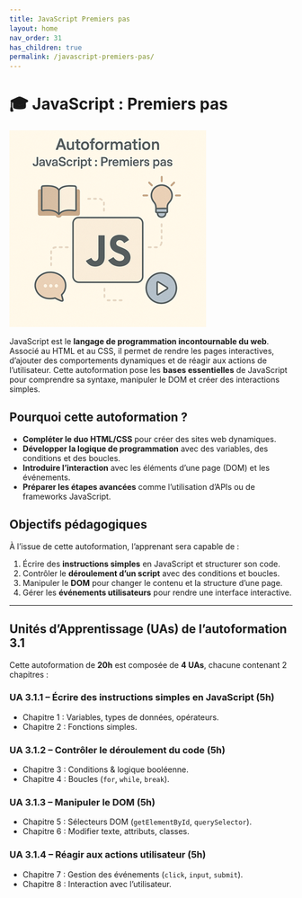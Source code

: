 ```yaml
---
title: JavaScript Premiers pas
layout: home
nav_order: 31
has_children: true
permalink: /javascript-premiers-pas/
---
```


# 🎓 JavaScript : Premiers pas

![JavaScript : Premiers pas](../assets/images/3.1.javascript-premiers-pas-350.png)


JavaScript est le **langage de programmation incontournable du web**. Associé au HTML et au CSS, il permet de rendre les pages interactives, d’ajouter des comportements dynamiques et de réagir aux actions de l’utilisateur. Cette autoformation pose les **bases essentielles** de JavaScript pour comprendre sa syntaxe, manipuler le DOM et créer des interactions simples.

## **Pourquoi cette autoformation ?**

* **Compléter le duo HTML/CSS** pour créer des sites web dynamiques.
* **Développer la logique de programmation** avec des variables, des conditions et des boucles.
* **Introduire l’interaction** avec les éléments d’une page (DOM) et les événements.
* **Préparer les étapes avancées** comme l’utilisation d’APIs ou de frameworks JavaScript.

## **Objectifs pédagogiques**

À l’issue de cette autoformation, l’apprenant sera capable de :

1. Écrire des **instructions simples** en JavaScript et structurer son code.
2. Contrôler le **déroulement d’un script** avec des conditions et boucles.
3. Manipuler le **DOM** pour changer le contenu et la structure d’une page.
4. Gérer les **événements utilisateurs** pour rendre une interface interactive.

---

## **Unités d’Apprentissage (UAs) de l’autoformation 3.1**

Cette autoformation de **20h** est composée de **4 UAs**, chacune contenant 2 chapitres :

### **UA 3.1.1 – Écrire des instructions simples en JavaScript (5h)**

* Chapitre 1 : Variables, types de données, opérateurs.
* Chapitre 2 : Fonctions simples.

### **UA 3.1.2 – Contrôler le déroulement du code (5h)**

* Chapitre 3 : Conditions & logique booléenne.
* Chapitre 4 : Boucles (`for`, `while`, `break`).

### **UA 3.1.3 – Manipuler le DOM (5h)**

* Chapitre 5 : Sélecteurs DOM (`getElementById`, `querySelector`).
* Chapitre 6 : Modifier texte, attributs, classes.

### **UA 3.1.4 – Réagir aux actions utilisateur (5h)**

* Chapitre 7 : Gestion des événements (`click`, `input`, `submit`).
* Chapitre 8 : Interaction avec l’utilisateur.


